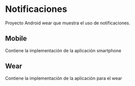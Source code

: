 # Notificaciones
Proyecto Android wear que muestra el uso de notificaciones.

## Mobile
Contiene la implementación de la aplicación smartphone

## Wear
Contiene la implementación de la aplicación para el wear

